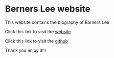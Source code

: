 # Berners Lee website

This website contains the biography of Barners Lee


Click this link to visit the [website](https://abielkiflu.github.io/website-berners-lee/)

Click this link to visit the [github](https://github.com/AbielKiflu/website-berners-lee)


Thank you enjoy it!!!